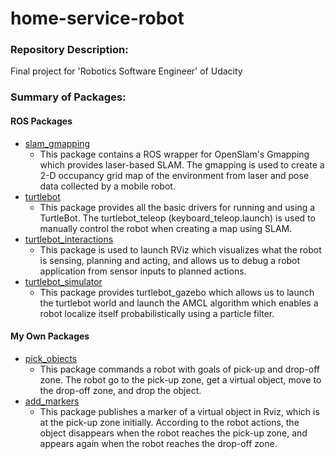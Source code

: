 # home-service-robot
### Repository Description:
Final project for 'Robotics Software Engineer' of Udacity

### Summary of Packages:
#### ROS Packages
* [slam_gmapping](https://github.com/ros-perception/slam_gmapping)
  * This package contains a ROS wrapper for OpenSlam's Gmapping which provides laser-based SLAM. The gmapping is used to create a 2-D occupancy grid map of the environment from laser and pose data collected by a mobile robot.
* [turtlebot](https://github.com/turtlebot/turtlebot)
  * This package provides all the basic drivers for running and using a TurtleBot. The turtlebot_teleop (keyboard_teleop.launch) is used to manually control the robot when creating a map using SLAM.
* [turtlebot_interactions](https://github.com/turtlebot/turtlebot_interactions)
  * This package is used to launch RViz which visualizes what the robot is sensing, planning and acting, and allows us to debug a robot application from sensor inputs to planned actions.
* [turtlebot_simulator](https://github.com/turtlebot/turtlebot_simulator)
  * This package provides turtlebot_gazebo which allows us to launch the turtlebot world and launch the AMCL algorithm which enables a robot localize itself probabilistically using a particle filter.

#### My Own Packages
* [pick_objects](https://github.com/gyanr0425/home-service-robot/tree/main/src/pick_objects)
  * This package commands a robot with goals of pick-up and drop-off zone. The robot go to the pick-up zone, get a virtual object, move to the drop-off zone, and drop the object.
* [add_markers](https://github.com/gyanr0425/home-service-robot/tree/main/src/add_markers)
  * This package publishes a marker of a virtual object in Rviz, which is at the pick-up zone initially. According to the robot actions, the object disappears when the robot reaches the pick-up zone, and appears again when the robot reaches the drop-off zone.
